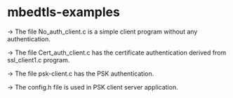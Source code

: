 # mbedtls-examples

-> The file No_auth_client.c is a simple client program without any authentication.

-> The file Cert_auth_client.c has the certificate authentication derived from ssl_client1.c program.

-> The file psk-client.c has the PSK authentication.

-> The config.h file is used in PSK client server application.

